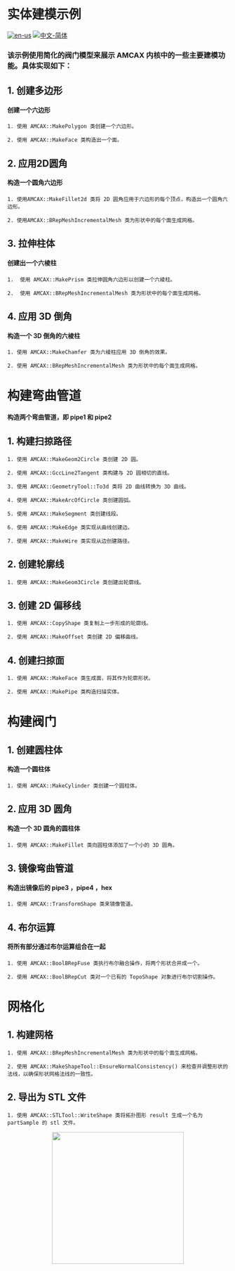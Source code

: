# 实体建模示例

[![en-us](https://img.shields.io/badge/en-us-yellow.svg)](./README.md) [![中文-简体](https://img.shields.io/badge/%E4%B8%AD%E6%96%87-%E7%AE%80%E4%BD%93-red.svg)](./README.zh_cn.md)

### 该示例使用简化的阀门模型来展示 AMCAX 内核中的一些主要建模功能。具体实现如下：

## 1. 创建多边形

#### 创建一个六边形
	1. 使用 AMCAX::MakePolygon 类创建一个六边形。

	2. 使用 AMCAX::MakeFace 类构造出一个面。

## 2. 应用2D圆角

#### 构造一个圆角六边形

	1. 使用AMCAX::MakeFillet2d 类将 2D 圆角应用于六边形的每个顶点，构造出一个圆角六边形。

	2. 使用AMCAX::BRepMeshIncrementalMesh 类为形状中的每个面生成网格。
	
## 3. 拉伸柱体

#### 创建出一个六棱柱
	1.	使用 AMCAX::MakePrism 类拉伸圆角六边形以创建一个六棱柱。

	2.	使用 AMCAX::BRepMeshIncrementalMesh 类为形状中的每个面生成网格。

## 4. 应用 3D 倒角

#### 构造一个 3D 倒角的六棱柱

	1. 使用 AMCAX::MakeChamfer 类为六棱柱应用 3D 倒角的效果。

	2. 使用 AMCAX::BRepMeshIncrementalMesh 类为形状中的每个面生成网格。

# 构建弯曲管道

#### 构造两个弯曲管道，即 pipe1 和 pipe2 
## 1. 构建扫掠路径

	1. 使用 AMCAX::MakeGeom2Circle 类创建 2D 圆。

	2. 使用 AMCAX::GccLine2Tangent 类构建与 2D 圆相切的直线。

	3. 使用 AMCAX::GeometryTool::To3d 类将 2D 曲线转换为 3D 曲线。

	4. 使用 AMCAX::MakeArcOfCircle 类创建圆弧。

	5. 使用 AMCAX::MakeSegment 类创建线段。
	
	6. 使用 AMCAX::MakeEdge 类实现从曲线创建边。
	
	7. 使用 AMCAX::MakeWire 类实现从边创建路径。

## 2. 创建轮廓线

	1. 使用 AMCAX::MakeGeom3Circle 类创建出轮廓线。


## 3. 创建 2D 偏移线

	1. 使用 AMCAX::CopyShape 类复制上一步形成的轮廓线。

	2. 使用 AMCAX::MakeOffset 类创建 2D 偏移曲线。

## 4. 创建扫掠面

	1. 使用 AMCAX::MakeFace 类生成面，将其作为轮廓形状。

	2. 使用 AMCAX::MakePipe 类构造扫描实体。

# 构建阀门

## 1. 创建圆柱体

#### 构造一个圆柱体 

	1. 使用 AMCAX::MakeCylinder 类创建一个圆柱体。


## 2. 应用 3D 圆角

#### 构造一个 3D 圆角的圆柱体 


	1. 使用 AMCAX::MakeFillet 类向圆柱体添加了一个小的 3D 圆角。

## 3. 镜像弯曲管道

#### 构造出镜像后的 pipe3 ，pipe4 ，hex

	1. 使用 AMCAX::TransformShape 类来镜像管道。

## 4. 布尔运算

#### 将所有部分通过布尔运算组合在一起

	1. 使用 AMCAX::BoolBRepFuse 类执行布尔融合操作，将两个形状合并成一个。
	
	2. 使用 AMCAX::BoolBRepCut 类对一个已有的 TopoShape 对象进行布尔切割操作。


# 网格化

## 1. 构建网格

	1. 使用 AMCAX::BRepMeshIncrementalMesh 类为形状中的每个面生成网格。

	2. 使用 AMCAX::MakeShapeTool::EnsureNormalConsistency() 来检查并调整形状的法线，以确保形状网格法线的一致性。


## 2. 导出为 STL 文件

	1. 使用 AMCAX::STLTool::WriteShape 类将拓扑图形 result 生成一个名为 partSample 的 stl 文件。

<div align = center><img src="https://s2.loli.net/2024/09/30/VCpYzmKed37tShQ.png" width="300" height="300">



